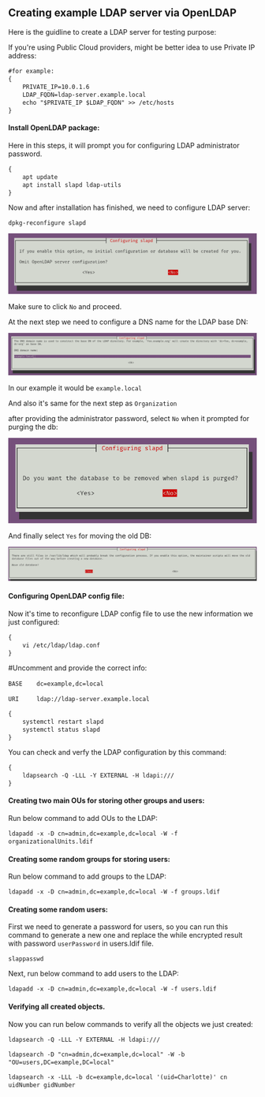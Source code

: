 ## Creating example LDAP server via OpenLDAP

Here is the guidline to create a LDAP server for testing purpose:

If you're using Public Cloud providers, might be better idea to use Private IP address:

```
#for example:
{
    PRIVATE_IP=10.0.1.6
    LDAP_FQDN=ldap-server.example.local
    echo "$PRIVATE_IP $LDAP_FQDN" >> /etc/hosts
}
```

#### Install OpenLDAP package:

Here in this steps, it will prompt you for configuring LDAP administrator password.

```
{
    apt update
    apt install slapd ldap-utils
}
```

Now and after installation has finished, we need to configure LDAP server:

```
dpkg-reconfigure slapd
```
![alt text](images/image.png)

Make sure to click `No` and proceed.

At the next step we need to configure a DNS name for the LDAP base DN:

![alt text](images/image-1.png)

In our example it would be `example.local`

And also it's same for the next step as `Organization`

after providing the administrator password, select `No` when it prompted for purging the db:

![alt text](images/image-2.png)

And finally select `Yes` for moving the old DB:

![alt text](images/image-3.png)


#### Configuring OpenLDAP config file:

Now it's time to reconfigure LDAP config file to use the new information we just configured:

```
{
    vi /etc/ldap/ldap.conf
}
```
#Uncomment and provide the correct info:

`BASE    dc=example,dc=local`

`URI     ldap://ldap-server.example.local`

```
{
    systemctl restart slapd
    systemctl status slapd
}
```

You can check and verfy the LDAP configuration by this command:

```
{
    ldapsearch -Q -LLL -Y EXTERNAL -H ldapi:///
}
```

#### Creating two main OUs for storing other groups and users:

Run below command to add OUs to the LDAP:

```
ldapadd -x -D cn=admin,dc=example,dc=local -W -f organizationalUnits.ldif
```

#### Creating some random groups for storing users:

Run below command to add groups to the LDAP:

```
ldapadd -x -D cn=admin,dc=example,dc=local -W -f groups.ldif
```

#### Creating some random users:

First we need to generate a password for users, so you can run this command to generate a new one and replace the while encrypted result with password `userPassword` in users.ldif file.

```
slappasswd
```

Next, run below command to add users to the LDAP:

```
ldapadd -x -D cn=admin,dc=example,dc=local -W -f users.ldif
```

#### Verifying all created objects.

Now you can run below commands to verify all the objects we just created:

```
ldapsearch -Q -LLL -Y EXTERNAL -H ldapi:///
```
```
ldapsearch -D "cn=admin,dc=example,dc=local" -W -b "OU=users,DC=example,DC=local"
```

```
ldapsearch -x -LLL -b dc=example,dc=local '(uid=Charlotte)' cn uidNumber gidNumber
```